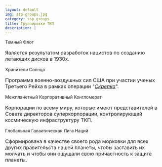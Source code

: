 ```yaml
---
layout: default
img: ssp-groups.jpg
category: ssp_groups
title: Группировки ТКП
description: |
---
```


<div>
  <!-- Dark Fleet -->
  <a class="tip" title="Dark Fleet">
    Темный Флот
  </a>
  <p style="font-size: 16px;">
    Является результатом разработок нацистов по созданию летающих дисков в 1930х.
  </p>

  <!-- Solar Warden -->
  <a class="tip" title="Solar Warden">
    Хранители Солнца
  </a>
  <p style="font-size: 16px;">
    Программа военно-воздушных сил США при участии ученых Третьего Рейха в рамках операции "<i><a href="https://ru.wikipedia.org/wiki/%D0%9E%D0%BF%D0%B5%D1%80%D0%B0%D1%86%D0%B8%D1%8F_%C2%AB%D0%A1%D0%BA%D1%80%D0%B5%D0%BF%D0%BA%D0%B0%C2%BB" title="операция Скрепка">Скрепка</a></i>".
  </p>

  <!-- Interplanetary Corporate Conglomerate -->
  <a class="tip" title="Interplanetary Corporate Conglomerate">
    Межпланетный Корпоративный Конгломерат
  </a>
  <p style="font-size: 16px;">
    Корпорации по всему миру, которые имеют представителей в Совете директоров суперкорпорации, контролирующей космическую инфраструктуру ТКП.
  </p>

  <!-- Global Galactic League of Nations -->
  <a class="tip" title="Global Galactic League of Nations">
    Глобальная Галактическая Лига Наций
  </a>
  <p style="font-size: 16px;">
    Сформирована в качестве своего рода морковки для всех других правительств нашей планеты, чтобы заставить их молчать и чтобы они ощущали свою причастность к защите планеты.
  </p>

</div>
